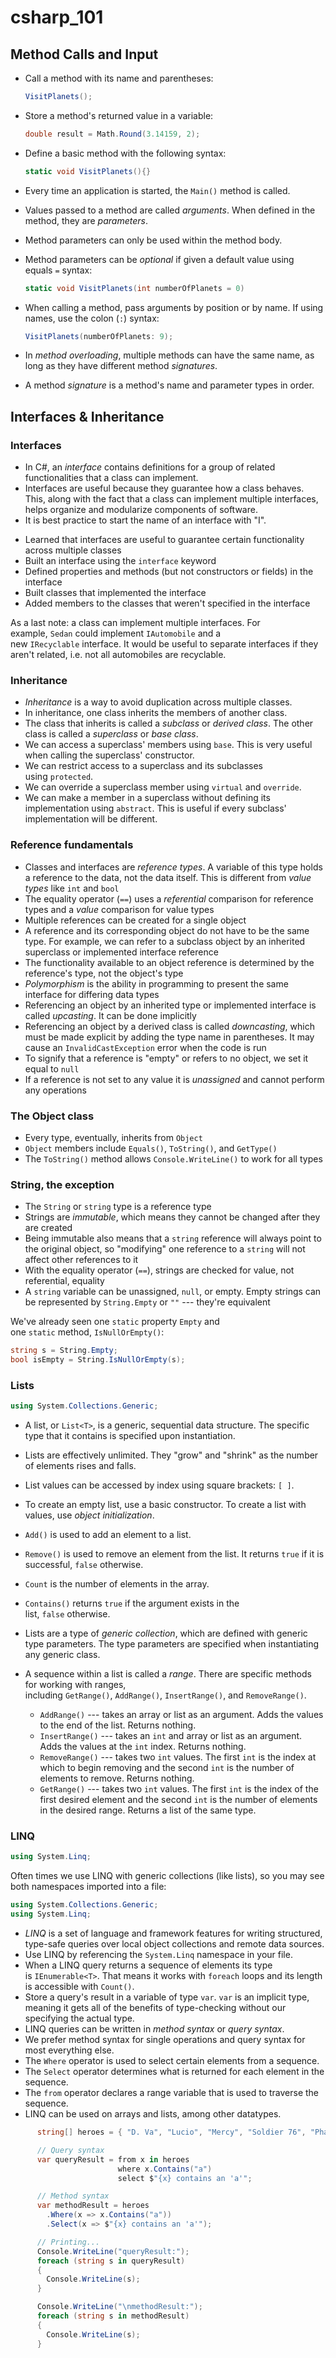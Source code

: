 # csharp_101

## Method Calls and Input

-   Call a method with its name and parentheses:

    ```cs
    VisitPlanets();
    ```

-   Store a method's returned value in a variable:

    ```cs
    double result = Math.Round(3.14159, 2);
    ```

-   Define a basic method with the following syntax:

    ```cs
    static void VisitPlanets(){}
    ```

-   Every time an application is started, the `Main()` method is called.
-   Values passed to a method are called *arguments*. When defined in the method, they are *parameters*.
-   Method parameters can only be used within the method body.
-   Method parameters can be *optional* if given a default value using equals `=` syntax:

    ```cs
    static void VisitPlanets(int numberOfPlanets = 0)
    ```

-   When calling a method, pass arguments by position or by name. If using names, use the colon (`:`) syntax:

    ```cs
    VisitPlanets(numberOfPlanets: 9);
    ```

-   In *method overloading*, multiple methods can have the same name, as long as they have different method *signatures*.
-   A method *signature* is a method's name and parameter types in order.

## Interfaces & Inheritance

### Interfaces

-   In C#, an *interface* contains definitions for a group of related functionalities that a class can implement.
-   Interfaces are useful because they guarantee how a class behaves. This, along with the fact that a class can implement multiple interfaces, helps organize and modularize components of software.
-   It is best practice to start the name of an interface with "I".

<!-- Delete/amend the below -->

-   Learned that interfaces are useful to guarantee certain functionality across multiple classes
-   Built an interface using the `interface` keyword
-   Defined properties and methods (but not constructors or fields) in the interface
-   Built classes that implemented the interface
-   Added members to the classes that weren't specified in the interface

As a last note: a class can implement multiple interfaces. For example, `Sedan` could implement `IAutomobile` and a new `IRecyclable` interface. It would be useful to separate interfaces if they aren't related, i.e. not all automobiles are recyclable.

### Inheritance

-   *Inheritance* is a way to avoid duplication across multiple classes.
-   In inheritance, one class inherits the members of another class.
-   The class that inherits is called a *subclass* or *derived class*. The other class is called a *superclass* or *base class*.
-   We can access a superclass' members using `base`. This is very useful when calling the superclass' constructor.
-   We can restrict access to a superclass and its subclasses using `protected`.
-   We can override a superclass member using `virtual` and `override`.
-   We can make a member in a superclass without defining its implementation using `abstract`. This is useful if every subclass' implementation will be different.

### Reference fundamentals

-   Classes and interfaces are *reference types*. A variable of this type holds a reference to the data, not the data itself. This is different from *value types* like `int` and `bool`
-   The equality operator (`==`) uses a *referential* comparison for reference types and a *value* comparison for value types
-   Multiple references can be created for a single object
-   A reference and its corresponding object do not have to be the same type. For example, we can refer to a subclass object by an inherited superclass or implemented interface reference
-   The functionality available to an object reference is determined by the reference's type, not the object's type
-   *Polymorphism* is the ability in programming to present the same interface for differing data types
-   Referencing an object by an inherited type or implemented interface is called *upcasting*. It can be done implicitly
-   Referencing an object by a derived class is called *downcasting*, which must be made explicit by adding the type name in parentheses. It may cause an `InvalidCastException` error when the code is run
-   To signify that a reference is "empty" or refers to no object, we set it equal to `null`
-   If a reference is not set to any value it is *unassigned* and cannot perform any operations

### The Object class

-   Every type, eventually, inherits from `Object`
-   `Object` members include `Equals()`, `ToString()`, and `GetType()`
-   The `ToString()` method allows `Console.WriteLine()` to work for all types

### String, the exception

-   The `String` or `string` type is a reference type
-   Strings are *immutable*, which means they cannot be changed after they are created
-   Being immutable also means that a `string` reference will always point to the original object, so "modifying" one reference to a `string` will not affect other references to it
-   With the equality operator (`==`), strings are checked for value, not referential, equality
-   A `string` variable can be unassigned, `null`, or empty. Empty strings can be represented by `String.Empty` or `""` --- they're equivalent

We've already seen one `static` property `Empty` and one `static` method, `IsNullOrEmpty()`:

```cs
string s = String.Empty;
bool isEmpty = String.IsNullOrEmpty(s);
```

### Lists

```cs
using System.Collections.Generic;
```

-   A list, or `List<T>`, is a generic, sequential data structure. The specific type that it contains is specified upon instantiation.
-   Lists are effectively unlimited. They "grow" and "shrink" as the number of elements rises and falls.
-   List values can be accessed by index using square brackets: `[ ]`.
-   To create an empty list, use a basic constructor. To create a list with values, use *object initialization*.
-   `Add()` is used to add an element to a list.
-   `Remove()` is used to remove an element from the list. It returns `true` if it is successful, `false` otherwise.
-   `Count` is the number of elements in the array.
-   `Contains()` returns `true` if the argument exists in the list, `false` otherwise.

-   Lists are a type of *generic collection*, which are defined with generic type parameters. The type parameters are specified when instantiating any generic class.

-   A sequence within a list is called a *range*. There are specific methods for working with ranges, including `GetRange()`, `AddRange()`, `InsertRange()`, and `RemoveRange()`.
    -   `AddRange()` --- takes an array or list as an argument. Adds the values to the end of the list. Returns nothing.
    -   `InsertRange()` --- takes an `int` and array or list as an argument. Adds the values at the `int` index. Returns nothing.
    -   `RemoveRange()` --- takes two `int` values. The first `int` is the index at which to begin removing and the second `int` is the number of elements to remove. Returns nothing.
    -   `GetRange()` --- takes two `int` values. The first `int` is the index of the first desired element and the second `int` is the number of elements in the desired range. Returns a list of the same type.

### LINQ

```cs
using System.Linq;
```

Often times we use LINQ with generic collections (like lists), so you may see both namespaces imported into a file:

```cs
using System.Collections.Generic;
using System.Linq;
```

-   *LINQ* is a set of language and framework features for writing structured, type-safe queries over local object collections and remote data sources.
-   Use LINQ by referencing the `System.Linq` namespace in your file.
-   When a LINQ query returns a sequence of elements its type is `IEnumerable<T>`. That means it works with `foreach` loops and its length is accessible with `Count()`.
-   Store a query's result in a variable of type `var`. `var` is an implicit type, meaning it gets all of the benefits of type-checking without our specifying the actual type.
-   LINQ queries can be written in *method syntax* or *query syntax*.
-   We prefer method syntax for single operations and query syntax for most everything else.
-   The `Where` operator is used to select certain elements from a sequence.
-   The `Select` operator determines what is returned for each element in the sequence.
-   The `from` operator declares a range variable that is used to traverse the sequence.
-   LINQ can be used on arrays and lists, among other datatypes.

```cs
      string[] heroes = { "D. Va", "Lucio", "Mercy", "Soldier 76", "Pharah", "Reinhardt" };

      // Query syntax
      var queryResult = from x in heroes
                        where x.Contains("a")
                        select $"{x} contains an 'a'";

      // Method syntax
      var methodResult = heroes
        .Where(x => x.Contains("a"))
        .Select(x => $"{x} contains an 'a'");

      // Printing...
      Console.WriteLine("queryResult:");
      foreach (string s in queryResult)
      {
        Console.WriteLine(s);
      }

      Console.WriteLine("\nmethodResult:");
      foreach (string s in methodResult)
      {
        Console.WriteLine(s);
      }
```

